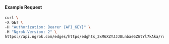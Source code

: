 <!-- Code generated for API Clients. DO NOT EDIT. -->

#### Example Request

```bash
curl \
-X GET \
-H "Authorization: Bearer {API_KEY}" \
-H "Ngrok-Version: 2" \
https://api.ngrok.com/edges/https/edghts_2xM6XZYJJJ8Lnbae6ZGtYl7kAka/routes/edghtsrt_2xM6XbOCUVqO9b8ooE7mdx7MGUE/compression
```
